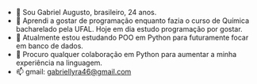 - 👋 Sou Gabriel Augusto, brasileiro, 24 anos.
- 👀 Aprendi a gostar de programação enquanto fazia o curso de Química bacharelado pela UFAL. Hoje em dia estudo programação por gostar.
- 🌱 Atualmente estou estudando POO em Python para futuramente focar em banco de dados. 
- 💞️ Procuro qualquer colaboração em Python para aumentar a minha experiência na linguagem.
- 📫 gmail: gabriellyra46@gmail.com

<!---
Bielbr123/Bielbr123 is a ✨ special ✨ repository because its `README.md` (this file) appears on your GitHub profile.
You can click the Preview link to take a look at your changes.
--->
